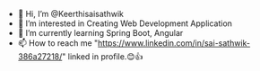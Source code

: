 - 👋 Hi, I’m @Keerthisaisathwik
- 👀 I’m interested in Creating Web Development Application
- 🌱 I’m currently learning Spring Boot, Angular
- 📫 How to reach me "https://www.linkedin.com/in/sai-sathwik-386a27218/" linked in profile.😊👍
<!---
Keerthisaisathwik/Keerthisaisathwik is a ✨ special ✨ repository because its `README.md` (this file) appears on your GitHub profile.
You can click the Preview link to take a look at your changes.
--->
